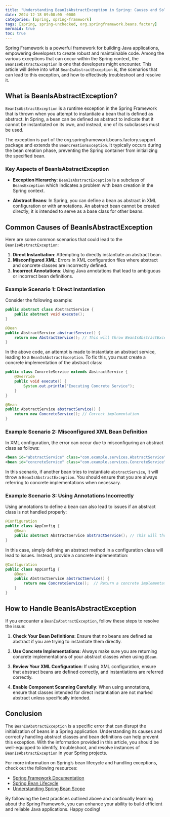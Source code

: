 ```yaml
---
title: "Understanding BeanIsAbstractException in Spring: Causes and Solutions"
date: 2024-12-18 09:00:00 -0000
categories: [Spring, spring-framework]
tags: [spring, spring-unchecked, org.springframework.beans.factory]
mermaid: true
toc: true
---
```



Spring Framework is a powerful framework for building Java applications, empowering developers to create robust and maintainable code. Among the various exceptions that can occur within the Spring context, the `BeanIsAbstractException` is one that developers might encounter. This article will delve into what `BeanIsAbstractException` is, the scenarios that can lead to this exception, and how to effectively troubleshoot and resolve it.

## What is BeanIsAbstractException?

`BeanIsAbstractException` is a runtime exception in the Spring Framework that is thrown when you attempt to instantiate a bean that is defined as abstract. In Spring, a bean can be defined as abstract to indicate that it cannot be instantiated on its own, and instead, one of its subclasses must be used.

The exception is part of the org.springframework.beans.factory.support package and extends the `BeanCreationException`. It typically occurs during the bean creation phase, preventing the Spring container from initializing the specified bean.

### Key Aspects of BeanIsAbstractException

- **Exception Hierarchy**: `BeanIsAbstractException` is a subclass of `BeansException` which indicates a problem with bean creation in the Spring context.

- **Abstract Beans**: In Spring, you can define a bean as abstract in XML configuration or with annotations. An abstract bean cannot be created directly; it is intended to serve as a base class for other beans.

## Common Causes of BeanIsAbstractException

Here are some common scenarios that could lead to the `BeanIsAbstractException`:

1. **Direct Instantiation**: Attempting to directly instantiate an abstract bean.
2. **Misconfigured XML**: Errors in XML configuration files where abstract and concrete classes are incorrectly defined.
3. **Incorrect Annotations**: Using Java annotations that lead to ambiguous or incorrect bean definitions.

### Example Scenario 1: Direct Instantiation

Consider the following example:

```java
public abstract class AbstractService {
    public abstract void execute();
}

@Bean
public AbstractService abstractService() {
    return new AbstractService(); // This will throw BeanIsAbstractException
}
```

In the above code, an attempt is made to instantiate an abstract service, leading to a `BeanIsAbstractException`. To fix this, you must create a concrete implementation of the abstract class:

```java
public class ConcreteService extends AbstractService {
    @Override
    public void execute() {
        System.out.println("Executing Concrete Service");
    }
}

@Bean
public AbstractService abstractService() {
    return new ConcreteService(); // Correct implementation
}
```

### Example Scenario 2: Misconfigured XML Bean Definition

In XML configuration, the error can occur due to misconfiguring an abstract class as follows:

```xml
<bean id="abstractService" class="com.example.services.AbstractService" abstract="true"/>
<bean id="concreteService" class="com.example.services.ConcreteService" />
```

In this scenario, if another bean tries to instantiate `abstractService`, it will throw a `BeanIsAbstractException`. You should ensure that you are always referring to concrete implementations when necessary.

### Example Scenario 3: Using Annotations Incorrectly

Using annotations to define a bean can also lead to issues if an abstract class is not handled properly:

```java
@Configuration
public class AppConfig {
    @Bean
    public abstract AbstractService abstractService(); // This will throw BeanIsAbstractException
}
```

In this case, simply defining an abstract method in a configuration class will lead to issues. Instead, provide a concrete implementation:

```java
@Configuration
public class AppConfig {
    @Bean
    public AbstractService abstractService() {
        return new ConcreteService();  // Return a concrete implementation
    }
}
```

## How to Handle BeanIsAbstractException

If you encounter a `BeanIsAbstractException`, follow these steps to resolve the issue:

1. **Check Your Bean Definitions**: Ensure that no beans are defined as abstract if you are trying to instantiate them directly.

2. **Use Concrete Implementations**: Always make sure you are returning concrete implementations of your abstract classes when using `@Bean`.

3. **Review Your XML Configuration**: If using XML configuration, ensure that abstract beans are defined correctly, and instantiations are referred correctly.

4. **Enable Component Scanning Carefully**: When using annotations, ensure that classes intended for direct instantiation are not marked abstract unless specifically intended.

## Conclusion

The `BeanIsAbstractException` is a specific error that can disrupt the initialization of beans in a Spring application. Understanding its causes and correctly handling abstract classes and bean definitions can help prevent this exception. With the information provided in this article, you should be well-equipped to identify, troubleshoot, and resolve instances of `BeanIsAbstractException` in your Spring projects.

For more information on Spring’s bean lifecycle and handling exceptions, check out the following resources:

- [Spring Framework Documentation](https://docs.spring.io/spring-framework/docs/current/reference/html/core.html#beans-exceptions)
- [Spring Bean Lifecycle](https://spring.io/guides/gs/handling-form-submission/)
- [Understanding Spring Bean Scope](https://www.baeldung.com/spring-bean-scopes)

By following the best practices outlined above and continually learning about the Spring Framework, you can enhance your ability to build efficient and reliable Java applications. Happy coding!